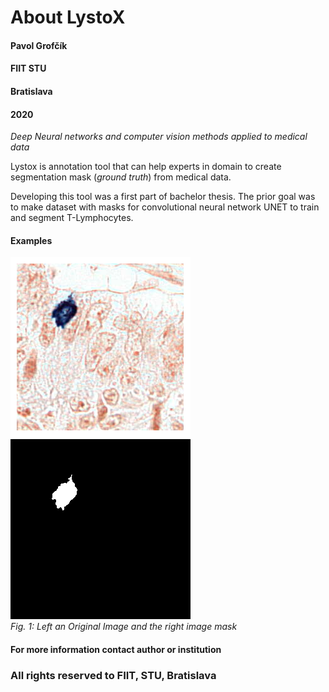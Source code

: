 # About LystoX


#### Pavol Grofčík
#### FIIT STU
#### Bratislava
#### 2020
*Deep Neural networks and computer vision methods applied to medical data*  
  
  
  
  
Lystox is annotation tool that can help experts in domain to create 
segmentation mask (*ground truth*) from medical data.  
  
Developing this tool was a first part of bachelor thesis.
The prior goal was to make dataset with masks for convolutional
neural network UNET to train and segment T-Lymphocytes.
  
#### Examples

![img](https://github.com/PavolGrofcik/LystoX/blob/master/figures/train_img_19351.png) 
![img](https://github.com/PavolGrofcik/LystoX/blob/master/figures/train_img_19351_mask.png)  
*Fig. 1: Left an Original Image and the right image mask*  
  
  
  
  
  
#### For more information contact author or institution  
  
### All rights reserved to FIIT, STU, Bratislava  
